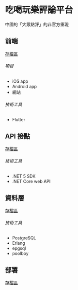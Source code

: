 # 吃喝玩樂評論平台
中國的「大眾點評」的非官方重現

## 前端
[存檔區](../../tree/v0/frontend/)

###### 項目
- iOS app
- Android app
- 網站

###### 技術工具
- Flutter

## API 接點
[存檔區](../../tree/v0/endpoint/)

###### 技術工具
- .NET 5 SDK
- .NET Core web API

## 資料層
[存檔區](../../tree/v0/backend/)

###### 技術工具
- PostgreSQL
- Erlang
- epgsql
- poolboy

## 部署
[存檔區](../../tree/v0/deployment/dockerizing/)

